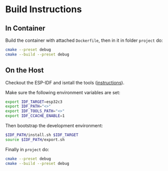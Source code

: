 # Build Instructions

## In Container

Build the container with attached `Dockerfile`, then in it in folder `project` do:

```bash
cmake --preset debug
cmake --build --preset debug
```

## On the Host 

Checkout the ESP-IDF and isntall the tools ([instructions](https://docs.espressif.com/projects/esp-idf/en/stable/esp32/get-started/linux-macos-setup.html)).

Make sure the following environment variables are set: 

```bash
export IDF_TARGET=esp32c3
export IDF_PATH="<>"
export IDF_TOOLS_PATH="<>"
export IDF_CCACHE_ENABLE=1

```

Then bootstrap the development environment:

```bash
$IDF_PATH/install.sh $IDF_TARGET
source $IDF_PATH/export.sh
```

Finally in `project` do:

```bash
cmake --preset debug
cmake --build --preset debug
```